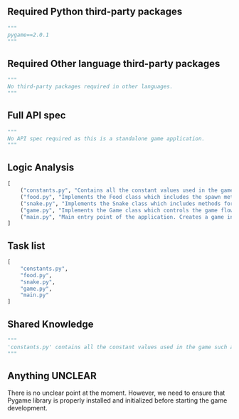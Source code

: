 ## Required Python third-party packages
```python
"""
pygame==2.0.1
"""
```

## Required Other language third-party packages
```python
"""
No third-party packages required in other languages.
"""
```

## Full API spec
```python
"""
No API spec required as this is a standalone game application.
"""
```

## Logic Analysis
```python
[
    ("constants.py", "Contains all the constant values used in the game such as window size, colors, etc."),
    ("food.py", "Implements the Food class which includes the spawn method for creating food in the game."),
    ("snake.py", "Implements the Snake class which includes methods for moving the snake, growing the snake, and checking for collisions."),
    ("game.py", "Implements the Game class which controls the game flow, including starting, pausing, resuming, and ending the game, as well as increasing the game difficulty."),
    ("main.py", "Main entry point of the application. Creates a game instance and starts the game loop.")
]
```

## Task list
```python
[
    "constants.py",
    "food.py",
    "snake.py",
    "game.py",
    "main.py"
]
```

## Shared Knowledge
```python
"""
'constants.py' contains all the constant values used in the game such as window size, colors, etc. These values should be defined first as they will be used in other modules.
"""
```

## Anything UNCLEAR
There is no unclear point at the moment. However, we need to ensure that Pygame library is properly installed and initialized before starting the game development.